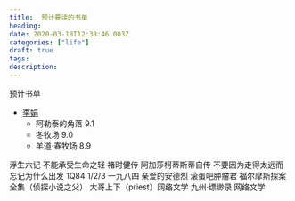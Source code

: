 ```yaml
---
title:  预计要读的书单
heading: 
date: 2020-03-18T12:38:46.003Z
categories: ["life"]
draft: true
tags: 
description: 
---
```



预计书单

- [李娟](https://book.douban.com/author/4520846/)
    - 阿勒泰的角落 9.1
    - 冬牧场 9.0
    - 羊道·春牧场 8.9


浮生六记
不能承受生命之轻
褚时健传
阿加莎柯蒂斯蒂自传
不要因为走得太远而忘记为什么出发
1Q84 1/2/3
一九八四
亲爱的安德烈
滚蛋吧肿瘤君
福尔摩斯探案全集（侦探小说之父）
大哥上下（priest）网络文学
九州·缥缈录 网络文学

